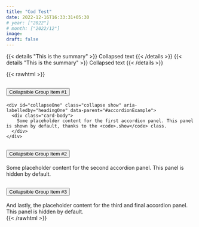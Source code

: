 ```yaml
---
title: "Cod Test"
date: 2022-12-16T16:33:31+05:30
# year: ["2022"]
# month: ["2022/12"]
image:
draft: false
---
```


{{< details "This is the summary" >}}
Collapsed text
{{< /details >}}
{{< details "This is the summary" >}}
Collapsed text
{{< /details >}}

{{< rawhtml >}}
<div class="accordion" id="accordionExample">
  <div class="card">
    <div class="card-header" id="headingOne">
      <h2 class="mb-0">
        <button class="btn btn-link btn-block text-left" type="button" data-toggle="collapse" data-target="#collapseOne" aria-expanded="true" aria-controls="collapseOne">
          Collapsible Group Item #1
        </button>
      </h2>
    </div>

    <div id="collapseOne" class="collapse show" aria-labelledby="headingOne" data-parent="#accordionExample">
      <div class="card-body">
        Some placeholder content for the first accordion panel. This panel is shown by default, thanks to the <code>.show</code> class.
      </div>
    </div>
  </div>
  <div class="card">
    <div class="card-header" id="headingTwo">
      <h2 class="mb-0">
        <button class="btn btn-link btn-block text-left collapsed" type="button" data-toggle="collapse" data-target="#collapseTwo" aria-expanded="false" aria-controls="collapseTwo">
          Collapsible Group Item #2
        </button>
      </h2>
    </div>
    <div id="collapseTwo" class="collapse" aria-labelledby="headingTwo" data-parent="#accordionExample">
      <div class="card-body">
        Some placeholder content for the second accordion panel. This panel is hidden by default.
      </div>
    </div>
  </div>
  <div class="card">
    <div class="card-header" id="headingThree">
      <h2 class="mb-0">
        <button class="btn btn-link btn-block text-left collapsed" type="button" data-toggle="collapse" data-target="#collapseThree" aria-expanded="false" aria-controls="collapseThree">
          Collapsible Group Item #3
        </button>
      </h2>
    </div>
    <div id="collapseThree" class="collapse" aria-labelledby="headingThree" data-parent="#accordionExample">
      <div class="card-body">
        And lastly, the placeholder content for the third and final accordion panel. This panel is hidden by default.
      </div>
    </div>
  </div>
</div>
{{< /rawhtml >}}